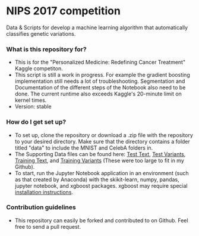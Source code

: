 # NIPS 2017 competition
Data &amp; Scripts for develop a machine learning algorithm that automatically classifies genetic variations. 

### What is this repository for? ###
* This is for the "Personalized Medicine: Redefining Cancer Treatment" Kaggle competiton. 
* This script is still a work in progress. For example the gradient boosting implementation still needs a lot of troubleshooting. Segmentation and Documentation of the different steps of the Notebook also need to be done. The current runtime also exceeds Kaggle's 20-minute limit on kernel times.
* Version: stable

### How do I get set up? ###

* To set up, clone the repository or download a .zip file with the repository to your desired directory. Make sure that the directory contains a folder titled "data" to include the MNIST and CelebA folders in.
* The Supporting Data files can be found here: [Test Text](https://www.kaggle.com/c/msk-redefining-cancer-treatment/download/test_text.zip), [Test Variants](https://www.kaggle.com/c/msk-redefining-cancer-treatment/download/test_variants.zip), [Training Text](https://www.kaggle.com/c/msk-redefining-cancer-treatment/download/training_text.zip), and [Training Variants](https://www.kaggle.com/c/msk-redefining-cancer-treatment/download/training_variants.zip) (These were too large to fit in my Github).
* To start, run the Jupyter Notebook application in an environment (such as that created by Anaconda) with the skikit-learn, numpy, pandas, jupyter notebook, and xgboost packages. xgboost may require special [installation instructions](https://www.ibm.com/developerworks/community/blogs/jfp/entry/Installing_XGBoost_For_Anaconda_on_Windows?lang=en).

### Contribution guidelines ###

* This repository can easily be forked and contributed to on Github. Feel free to send a pull request.
